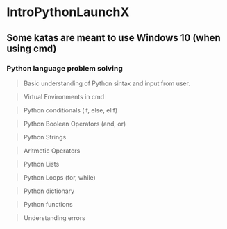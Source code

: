 # IntroPythonLaunchX
## Some katas are meant to use Windows 10 (when using cmd)
### Python language problem solving

>Basic understanding of Python sintax and input from user.

>Virtual Environments in cmd 

>Python conditionals (if, else, elif)

>Python Boolean Operators (and, or)

>Python Strings

>Aritmetic Operators 

>Python Lists

>Python Loops (for, while)

>Python dictionary

>Python functions

>Understanding errors
